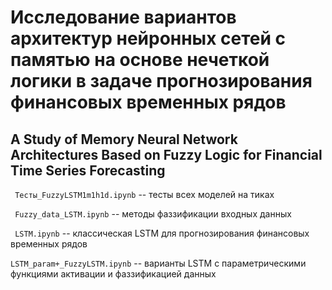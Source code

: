 # Исследование вариантов архитектур нейронных сетей с памятью на основе нечеткой логики в задаче прогнозирования финансовых временных рядов

## A Study of Memory Neural Network Architectures Based on Fuzzy Logic for Financial Time Series Forecasting

``` Тесты_FuzzyLSTM1m1h1d.ipynb``` -- тесты всех моделей на тиках

``` Fuzzy_data_LSTM.ipynb``` -- методы фаззификации входных данных

``` LSTM.ipynb``` -- классическая LSTM для прогнозирования финансовых временных рядов

```LSTM_param+_FuzzyLSTM.ipynb``` -- варианты LSTM с параметрическими функциями активации и фаззификацией данных


